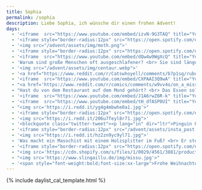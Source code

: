 ```yaml
---
title: Sophia
permalink: /sophia
description: Liebe Sophia, ich wünsche dir einen frohen Advent!
days:
  - '<iframe  src="https://www.youtube.com/embed/izvN-9G3TAQ" title="YouTube video player" frameborder="0" allow="accelerometer; clipboard-write; encrypted-media; gyroscope; picture-in-picture" allowfullscreen></iframe>'
  - '<iframe style="border-radius:12px" src="https://open.spotify.com/embed/track/7v1XOSPvXC9Tir8xWAmHGw?utm_source=generator" width="100%" height="380" frameBorder="0" allowfullscreen="" allow="autoplay; clipboard-write; encrypted-media; fullscreen; picture-in-picture" loading="lazy"></iframe>'
  - '<img src="/advent/assets/img/moth.png">'
  - '<iframe style="border-radius:12px" src="https://open.spotify.com/embed/track/4JjPEOCqAsLBZ9VJYfhxlX?utm_source=generator" width="100%" height="380" frameBorder="0" allowfullscreen="" allow="autoplay; clipboard-write; encrypted-media; fullscreen; picture-in-picture" loading="lazy"></iframe>'
  - '<iframe  src="https://www.youtube.com/embed/dQw4w9WgXcQ" title="YouTube video player" frameborder="0" allow="accelerometer; clipboard-write; encrypted-media; gyroscope; picture-in-picture" allowfullscreen></iframe>'
  - 'Warum sind große Menschen oft ausgeschlafener? <br> Sie sind länger im Bett.'
  - '<img src="/advent/assets/img/centaur.webp">'
  - '<a href="https://www.reddit.com/r/Catswhoyell/comments/b7p1sq/rububububu/">Klick für Cutie (nein, weder ein Bild von dir, noch von mir :D)</a>'
  - '<iframe  src="https://www.youtube.com/embed/CXPAAI3Q9wA" title="YouTube video player" frameborder="0" allow="accelerometer; autoplay; clipboard-write; encrypted-media; gyroscope; picture-in-picture" allowfullscreen></iframe>'
  - "<a href='https://www.reddit.com/r/comics/comments/w9vv4o/on_a_mission_oc/'>Klick für Emotionen</a>"
  - "Hast du von dem Restaurant auf dem Mond gehört? <br> Das Essen soll richtig gut sein aber das Restaurant hat keine Atmosphäre."
  - '<iframe  src="https://www.youtube.com/embed/J1A6rwZ6R-k" title="YouTube video player" frameborder="0" allow="accelerometer; autoplay; clipboard-write; encrypted-media; gyroscope; picture-in-picture" allowfullscreen></iframe>'
  - '<iframe  src="https://www.youtube.com/embed/tH_dfASP0UI" title="YouTube video player" frameborder="0" allow="accelerometer; autoplay; clipboard-write; encrypted-media; gyroscope; picture-in-picture" allowfullscreen></iframe>'
  - "<img src='https://i.redd.it/yg4g4mbwhe0a1.jpg'>"
  - '<iframe style="border-radius:12px" src="https://open.spotify.com/embed/track/5ubvP9oKmxLUVq506fgLhk?utm_source=generator" width="100%" height="380" frameBorder="0" allowfullscreen="" allow="autoplay; clipboard-write; encrypted-media; fullscreen; picture-in-picture" loading="lazy"></iframe>'
  - '<img src="https://i.redd.it/206u7feyl8r71.jpg">'
  - '<blockquote class="twitter-tweet"><p lang="in" dir="ltr">Pinguin PENGuin <a href="https://t.co/tcooG6fm1o">pic.twitter.com/tcooG6fm1o</a></p>&mdash; Titus Blome (@derLampenputzer) <a href="https://twitter.com/derLampenputzer/status/1593297027680583681?ref_src=twsrc%5Etfw">November 17, 2022</a></blockquote> <script async src="https://platform.twitter.com/widgets.js" charset="utf-8"></script> '
  - '<iframe style="border-radius:12px" src="/advent/assets/insta_post.html" width="100%" height="500" frameBorder="0" allowfullscreen="" allow="autoplay; clipboard-write; encrypted-media; fullscreen; picture-in-picture" loading="lazy"></iframe>'
  - '<img src="https://i.redd.it/hz2zn9yc9yl71.jpg">'
  - 'Was macht ein Masochist mit einem Holzsplitter im Fuß? <br> Er steht auf Schmerzen.'
  - '<iframe style="border-radius:12px" src="https://open.spotify.com/embed/track/3vkQ5DAB1qQMYO4Mr9zJN6?utm_source=generator" width="100%" height="380" frameBorder="0" allowfullscreen="" allow="autoplay; clipboard-write; encrypted-media; fullscreen; picture-in-picture" loading="lazy"></iframe>'
  - "<img src='https://cdn.shopify.com/s/files/1/0029/4561/3881/products/Print_31_1860x.jpg'>"
  - "<img src='https://www.slingaillu.de/img/missu.jpg'>"
  - '<span style="font-weight:bold;font-size:xx-large">Frohe Weihnachten! Ich hoffe du hattest bisschen Spaß mit dem Adventskalender!</span><br><img src="https://api.time.com/wp-content/uploads/2020/12/lord-of-the-rings-holiday-movies.jpg?quality=85&w=800">'
---
```


{% include daylist_cal_template.html %}
